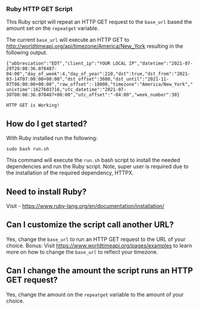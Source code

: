 ### Ruby HTTP GET Script

This Ruby script will repeat an HTTP GET request to the `base_url` based the amount set on the `repeatget` variable.

The current `base_url` will execute an HTTP GET to http://worldtimeapi.org/api/timezone/America/New_York resulting in the following output. 

`{"abbreviation":"EDT","client_ip":"YOUR LOCAL IP","datetime":"2021-07-29T20:08:36.070487-04:00","day_of_week":4,"day_of_year":210,"dst":true,"dst_from":"2021-03-14T07:00:00+00:00","dst_offset":3600,"dst_until":"2021-11-07T06:00:00+00:00","raw_offset":-18000,"timezone":"America/New_York","unixtime":1627603716,"utc_datetime":"2021-07-30T00:08:36.070487+00:00","utc_offset":"-04:00","week_number":30}`

`HTTP GET is Working!`

## How do I get started?

With Ruby installed run the following:

`sudo bash run.sh` 

This command will execute the `run.sh` bash script to install the needed dependencies and run the Ruby script. Note, super user is required due to the installation of the required dependency, HTTPX. 

## Need to install Ruby? 

Visit - https://www.ruby-lang.org/en/documentation/installation/

## Can I customize the script call another URL? 

Yes, change the `base_url` to run an HTTP GET request to the URL of your choice. Bonus: Visit https://www.worldtimeapi.org/pages/examples to learn more on how to change the `base_url` to reflect your timezone. 

## Can I change the amount the script runs an HTTP GET request?

Yes, change the amount on the `repeatget` variable to the amount of your choice. 